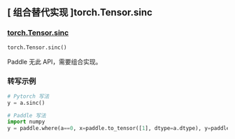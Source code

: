 ## [ 组合替代实现 ]torch.Tensor.sinc

### [torch.Tensor.sinc](https://pytorch.org/docs/stable/generated/torch.Tensor.sinc.html#torch.Tensor.sinc)

```python
torch.Tensor.sinc()
```

Paddle 无此 API，需要组合实现。

### 转写示例

```python
# Pytorch 写法
y = a.sinc()

# Paddle 写法
import numpy
y = paddle.where(a==0, x=paddle.to_tensor([1], dtype=a.dtype), y=paddle.sin(numpy.pi*a)/(numpy.pi*a))
```
